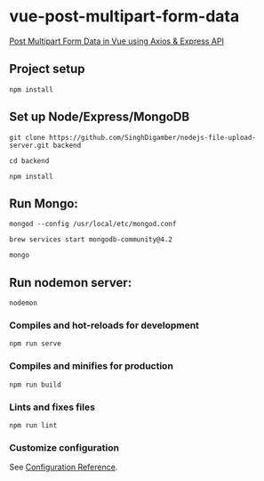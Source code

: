 # vue-post-multipart-form-data

[Post Multipart Form Data in Vue using Axios & Express API](https://www.positronx.io/vue-js-post-multipart-form-data-using-axios-express-api/)


## Project setup
```
npm install
```

## Set up Node/Express/MongoDB

```
git clone https://github.com/SinghDigamber/nodejs-file-upload-server.git backend
```

```
cd backend
```

```
npm install
```

## Run Mongo:
```
mongod --config /usr/local/etc/mongod.conf

brew services start mongodb-community@4.2

mongo
```

## Run nodemon server:

```
nodemon
```



### Compiles and hot-reloads for development
```
npm run serve
```

### Compiles and minifies for production
```
npm run build
```

### Lints and fixes files
```
npm run lint
```

### Customize configuration
See [Configuration Reference](https://cli.vuejs.org/config/).
